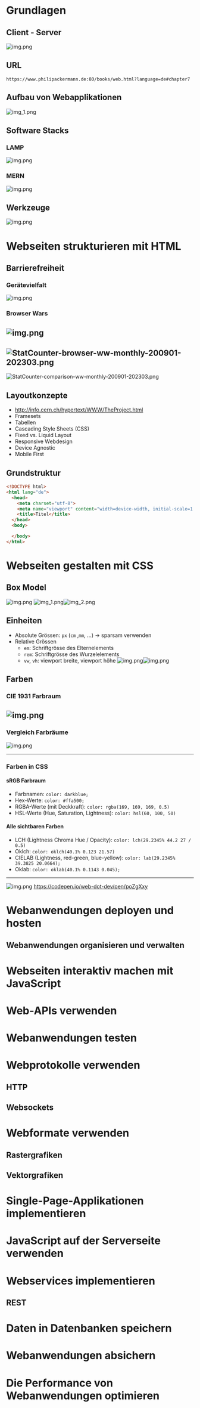 <!-- headingDivider: 2 -->

# Grundlagen
## Client - Server
![img.png](client_server.png)

## URL
`https://www.philipackermann.de:80/books/web.html?language=de#chapter7`

## Aufbau von Webapplikationen
![img_1.png](separation_of_concerns.png)

## Software Stacks
### LAMP
![img.png](LAMP.png)

### MERN
![img.png](MERN.png)


## Werkzeuge
![img.png](browser_dev_tools.png)

# Webseiten strukturieren mit HTML
## Barrierefreiheit
### Gerätevielfalt
![img.png](gerätevielfalt.png)

### Browser Wars
![img.png](browser_warsI.png)
---
![StatCounter-browser-ww-monthly-200901-202303.png](StatCounter-browser-ww-monthly-200901-202303.png)
---
![StatCounter-comparison-ww-monthly-200901-202303.png](StatCounter-comparison-ww-monthly-200901-202303.png)

## Layoutkonzepte
* http://info.cern.ch/hypertext/WWW/TheProject.html
* Framesets
* Tabellen
* Cascading Style Sheets (CSS)
* Fixed vs. Liquid Layout
* Responsive Webdesign
* Device Agnostic
* Mobile First

## Grundstruktur
```html
<!DOCTYPE html>
<html lang="de">
  <head>
    <meta charset="utf-8">
    <meta name="viewport" content="width=device-width, initial-scale=1.0">
    <title>Titel</title>
  </head>
  <body>

  </body>
</html>
```

# Webseiten gestalten mit CSS
## Box Model
![img.png](box_model.png)
![img_1.png](content_box.png)![img_2.png](border_box.png)


## Einheiten
- Absolute Grössen: `px` (`cm` ,`mm`, ...) -> sparsam verwenden
- Relative Grössen
  - `em`: Schriftgrösse des Elternelements
  - `rem`: Schriftgrösse des Wurzelelements
  - `vw`, `vh`: viewport breite, viewport höhe
![img.png](px_vw_em.png)![img.png](percent.png)

## Farben

### CIE 1931 Farbraum
![img.png](CIE1931.png)
---
### Vergleich Farbräume
![img.png](color_spaces.png)

---

### Farben in CSS
#### sRGB Farbraum
- Farbnamen: `color: darkblue;`
- Hex-Werte: `color: #ffa500;`
- RGBA-Werte (mit Deckkraft): `color: rgba(169, 169, 169, 0.5)`
- HSL-Werte (Hue, Saturation, Lightness): `color: hsl(60, 100, 50)`

#### Alle sichtbaren Farben
- LCH (Lightness Chroma Hue / Opacity): `color: lch(29.2345% 44.2 27 / 0.5)`
- Oklch: `color: oklch(40.1% 0.123 21.57)`
- CIELAB (Lightness, red-green, blue-yellow): `color: lab(29.2345% 39.3825 20.0664);`
- Oklab: `color: oklab(40.1% 0.1143 0.045);`
---
![img.png](HSL_vs_LCH.png)
https://codepen.io/web-dot-dev/pen/poZgXxy


# Webanwendungen deployen und hosten
## Webanwendungen organisieren und verwalten
# Webseiten interaktiv machen mit JavaScript
# Web-APIs verwenden
# Webanwendungen testen
# Webprotokolle verwenden
## HTTP
## Websockets
# Webformate verwenden
## Rastergrafiken
## Vektorgrafiken
# Single-Page-Applikationen implementieren
# JavaScript auf der Serverseite verwenden
# Webservices implementieren
## REST
# Daten in Datenbanken speichern
# Webanwendungen absichern
# Die Performance von Webanwendungen optimieren

